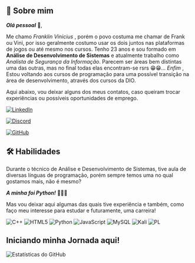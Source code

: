 ## 🚀 Sobre mim
***Olá pessoal*** 🤙,

Me chamo *Franklin Vinicius* , porém o povo costuma me chamar de Frank ou Vini, por isso geralmente costumo usar os dois juntos nas plataformas de jogos ou até mesmo nos cursos.
Tenho 23 anos e sou formado em **Análise de Desenvolvimento de Sistemas** e atualmente trabalho como *Analista de Segurança da Informação*. Parecem ser áreas bem distintas uma das outras, mas no final todas elas encontram-se rsrs 😁😁... *Enfim* ,
Estou voltando aos cursos de programação para uma possível transição na área de desenvolvimento, através dos cursos da DIO.

Aqui abaixo, vou deixar alguns dos meus contatos, caso queiram trocar experiências ou possíveis oportunidades de emprego.

[![LinkedIn](https://img.shields.io/badge/LinkedIn-0E76A8?style=for-the-badge&logo=linkedin&logoColor=white)](https://www.linkedin.com/in/franklinvinicius/)

[![Discord](https://img.shields.io/badge/Discord-7289DA?style=for-the-badge&logo=discord&logoColor=white)](https://discord.com/channels/@dokzera#6546/)

[![GitHub](https://img.shields.io/badge/GitHub-100000?style=for-the-badge&logo=github&logoColor=white)](https://github.com/FrankVini)
## 🛠 Habilidades
Durante o técnico de Análise e Desenvolvimento de Sistemas, tive aula de diversas línguas de programação, porém sempre temos uma no qual gostamos mais, não é mesmo?

***A minha foi Python!*** 🐍🐍🐍

Mas vou deixar aqui algumas das quais tive experiência e também, como faço meu interesse para estudar e futuramente, uma carreira!

![C++](https://img.shields.io/badge/C%2B%2B-000?style=for-the-badge&logo=c%2B%2B&logoColor=white)
![HTML5](https://img.shields.io/badge/HTML5-000?style=for-the-badge&logo=html5&logoColor=white)
![Python](https://img.shields.io/badge/python-000?style=for-the-badge&logo=python&logoColor=ffdd54)
![JavaScript](https://img.shields.io/badge/JavaScript-000?style=for-the-badge&logo=javascript&logoColor=White)
![MySQL](https://img.shields.io/badge/MySQL-00000F?style=for-the-badge&logo=mysql&logoColor=white)
![Kali](https://img.shields.io/badge/Kali-000?style=for-the-badge&logo=kalilinux&logoColor=white)
![PL](https://img.shields.io/badge/PL%2FSQL-000?style=for-the-badge&logo=oracle&logoColor=White&labelColor=00&color=000)



## Iniciando minha Jornada aqui! 

![Estatísticas do GitHub](https://github-readme-stats.vercel.app/api?username=FrankVini&theme=transparent&bg_color=000&border_color=30A3DC&show_icons=true&icon_color=30A3DC&title_color=30A3DC&text_color=FFF)
